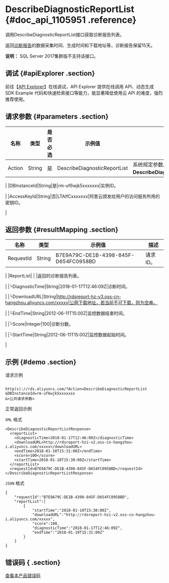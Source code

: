 # DescribeDiagnosticReportList {#doc_api_1105951 .reference}

调用DescribeDiagnosticReportList接口获取诊断报告列表。

返回[诊断报告](~~96129~~)的数据采集时间、生成时间和下载地址等，诊断报告保留15天。

**说明：** SQL Server 2017集群版不支持该接口。

## 调试 {#apiExplorer .section}

前往【[API Explorer](https://api.aliyun.com/#product=Rds&api=DescribeDiagnosticReportList)】在线调试，API Explorer 提供在线调用 API、动态生成 SDK Example 代码和快速检索接口等能力，能显著降低使用云 API 的难度，强烈推荐使用。

## 请求参数 {#parameters .section}

|名称|类型|是否必选|示例值|描述|
|--|--|----|---|--|
|Action|String|是|DescribeDiagnosticReportList|系统规定参数。取值：**DescribeDiagnosticReportList**。

 |
|DBInstanceId|String|是|rm-uf6wjk5xxxxxxx|实例ID。

 |
|AccessKeyId|String|否|LTAIfCxxxxxxx|阿里云颁发给用户的访问服务所用的密钥ID。

 |

## 返回参数 {#resultMapping .section}

|名称|类型|示例值|描述|
|--|--|---|--|
|RequestId|String|B7E9A79C-DE1B-4398-845F-D654FC0958BD|请求ID。

 |
|ReportList| | |返回的诊断报告列表。

 |
|└DiagnosticTime|String|2018-01-17T12:46:09Z|诊断时间。

 |
|└DownloadURL|String|http://rdsreport-hz-v3.oss-cn-hangzhou.aliyuncs.com/xxxxx|公网下载地址，若当前不可下载，则为空串。

 |
|└EndTime|String|2012-06-11T15:00Z|监控数据结束时间。

 |
|└Score|Integer|100|诊断分数。

 |
|└StartTime|String|2012-06-11T15:00Z|监控数据起始时间。

 |

## 示例 {#demo .section}

请求示例

``` {#request_demo}

http(s)://rds.aliyuncs.com/?Action=DescribeDiagnosticReportList
&DBInstanceId=rm-uf6wjk5xxxxxxx
&<公共请求参数>

```

正常返回示例

`XML` 格式

``` {#xml_return_success_demo}
<DescribeDiagnosticReportListResponse>
  <reportList>
    <diagnosticTime>2018-01-17T12:46:09Z</diagnosticTime>
    <downloadURL>http://rdsreport-hzi-v2.oss-cn-hangzhou-i.aliyuncs.com/xxxxx</downloadURL>
    <endTime>2018-01-10T15:31:00Z</endTime>
    <score>100</score>
    <startTime>2018-01-10T15:30:00Z</startTime>
  </reportList>
  <requestId>B7E9A79C-DE1B-4398-845F-D654FC0958BD</requestId>
</DescribeDiagnosticReportListResponse>

```

`JSON` 格式

``` {#json_return_success_demo}
{
	"requestId":"B7E9A79C-DE1B-4398-845F-D654FC0958BD",
	"reportList":[
		{
			"startTime":"2018-01-10T15:30:00Z",
			"downloadURL":"http://rdsreport-hzi-v2.oss-cn-hangzhou-i.aliyuncs.com/xxxxx",
			"score":100,
			"diagnosticTime":"2018-01-17T12:46:09Z",
			"endTime":"2018-01-10T15:31:00Z"
		}
	]
}
```

## 错误码 { .section}

[查看本产品错误码](https://error-center.aliyun.com/status/product/Rds)

